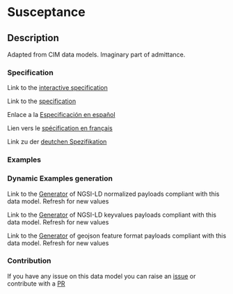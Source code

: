 # Susceptance

## Description 

Adapted from CIM data models. Imaginary part of admittance.
### Specification

Link to the [interactive specification](https://swagger.lab.fiware.org/?url=https://smart-data-models.github.io/dataModel.EnergyCIM/Susceptance/swagger.yaml)

Link to the [specification](https://smart-data-models.github.io/dataModel.EnergyCIM/Susceptance/doc/spec.md)

Enlace a la [Especificación en español](https://smart-data-models.github.io/dataModel.EnergyCIM/Susceptance/doc/spec_ES.md)

Lien vers le [spécification en français](https://smart-data-models.github.io/dataModel.EnergyCIM/Susceptance/doc/spec_FR.md)

Link zu der [deutchen Spezifikation](https://smart-data-models.github.io/dataModel.EnergyCIM/Susceptance/doc/spec_DE.md)
### Examples
### Dynamic Examples generation

Link to the [Generator](https://smartdatamodels.org/extra/ngsi-ld_generator_v0.92.php?schemaUrl=https://raw.githubusercontent.com/smart-data-models/dataModel.EnergyCIM/master/Susceptance/schema.json&email=info@smartdatamodels.org) of NGSI-LD normalized payloads compliant with this data model. Refresh for new values

Link to the [Generator](https://smartdatamodels.org/extra/ngsi-ld_generator_keyvalues_v0.92.php?schemaUrl=https://raw.githubusercontent.com/smart-data-models/dataModel.EnergyCIM/master/Susceptance/schema.json&email=info@smartdatamodels.org) of NGSI-LD keyvalues payloads compliant with this data model. Refresh for new values

Link to the [Generator](https://smartdatamodels.org/extra/geojson_features_generator_v1.0.php?schemaUrl=https://raw.githubusercontent.com/smart-data-models/dataModel.EnergyCIM/master/Susceptance/schema.json&email=info@smartdatamodels.org) of geojson feature format payloads compliant with this data model. Refresh for new values
### Contribution

 If you have any issue on this data model you can raise an [issue](https://github.com/smart-data-models/dataModel.EnergyCIM/issues)  or contribute with a [PR](https://github.com/smart-data-models/dataModel.EnergyCIM/pulls)